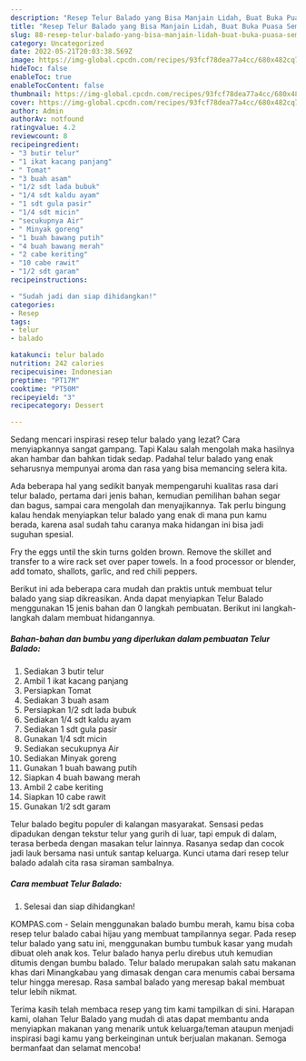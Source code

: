 ```yaml
---
description: "Resep Telur Balado yang Bisa Manjain Lidah, Buat Buka Puasa Sempurna"
title: "Resep Telur Balado yang Bisa Manjain Lidah, Buat Buka Puasa Sempurna"
slug: 88-resep-telur-balado-yang-bisa-manjain-lidah-buat-buka-puasa-sempurna
category: Uncategorized
date: 2022-05-21T20:03:38.569Z
image: https://img-global.cpcdn.com/recipes/93fcf78dea77a4cc/680x482cq70/telur-balado-foto-resep-utama.jpg
hideToc: false
enableToc: true
enableTocContent: false
thumbnail: https://img-global.cpcdn.com/recipes/93fcf78dea77a4cc/680x482cq70/telur-balado-foto-resep-utama.jpg
cover: https://img-global.cpcdn.com/recipes/93fcf78dea77a4cc/680x482cq70/telur-balado-foto-resep-utama.jpg
author: Admin
authorAv: notfound
ratingvalue: 4.2
reviewcount: 8
recipeingredient:
- "3 butir telur"
- "1 ikat kacang panjang"
- " Tomat"
- "3 buah asam"
- "1/2 sdt lada bubuk"
- "1/4 sdt kaldu ayam"
- "1 sdt gula pasir"
- "1/4 sdt micin"
- "secukupnya Air"
- " Minyak goreng"
- "1 buah bawang putih"
- "4 buah bawang merah"
- "2 cabe keriting"
- "10 cabe rawit"
- "1/2 sdt garam"
recipeinstructions:

- "Sudah jadi dan siap dihidangkan!"
categories:
- Resep
tags:
- telur
- balado

katakunci: telur balado 
nutrition: 242 calories
recipecuisine: Indonesian
preptime: "PT17M"
cooktime: "PT50M"
recipeyield: "3"
recipecategory: Dessert

---
```



Sedang mencari inspirasi resep telur balado yang lezat? Cara menyiapkannya sangat gampang. Tapi Kalau salah mengolah maka hasilnya akan hambar dan bahkan tidak sedap. Padahal telur balado yang enak seharusnya mempunyai aroma dan rasa yang bisa memancing selera kita.


Ada beberapa hal yang sedikit banyak mempengaruhi kualitas rasa dari telur balado, pertama dari jenis bahan, kemudian pemilihan bahan segar dan bagus, sampai cara mengolah dan menyajikannya. Tak perlu bingung kalau hendak menyiapkan telur balado yang enak di mana pun kamu berada, karena asal sudah tahu caranya maka hidangan ini bisa jadi suguhan spesial.

Fry the eggs until the skin turns golden brown. Remove the skillet and transfer to a wire rack set over paper towels. In a food processor or blender, add tomato, shallots, garlic, and red chili peppers.


Berikut ini ada beberapa cara mudah dan praktis untuk membuat telur balado yang siap dikreasikan. Anda dapat menyiapkan Telur Balado menggunakan 15 jenis bahan dan 0 langkah pembuatan. Berikut ini langkah-langkah dalam membuat hidangannya.

<!--inarticleads1-->

##### Bahan-bahan dan bumbu yang diperlukan dalam pembuatan Telur Balado:

1. Sediakan 3 butir telur
1. Ambil 1 ikat kacang panjang
1. Persiapkan  Tomat
1. Sediakan 3 buah asam
1. Persiapkan 1/2 sdt lada bubuk
1. Sediakan 1/4 sdt kaldu ayam
1. Sediakan 1 sdt gula pasir
1. Gunakan 1/4 sdt micin
1. Sediakan secukupnya Air
1. Sediakan  Minyak goreng
1. Gunakan 1 buah bawang putih
1. Siapkan 4 buah bawang merah
1. Ambil 2 cabe keriting
1. Siapkan 10 cabe rawit
1. Gunakan 1/2 sdt garam


Telur balado begitu populer di kalangan masyarakat. Sensasi pedas dipadukan dengan tekstur telur yang gurih di luar, tapi empuk di dalam, terasa berbeda dengan masakan telur lainnya. Rasanya sedap dan cocok jadi lauk bersama nasi untuk santap keluarga. Kunci utama dari resep telur balado adalah cita rasa siraman sambalnya. 

<!--inarticleads2-->

##### Cara membuat Telur Balado:


1. Selesai dan siap dihidangkan!

KOMPAS.com - Selain menggunakan balado bumbu merah, kamu bisa coba resep telur balado cabai hijau yang membuat tampilannya segar. Pada resep telur balado yang satu ini, menggunakan bumbu tumbuk kasar yang mudah dibuat oleh anak kos. Telur balado hanya perlu direbus utuh kemudian ditumis dengan bumbu balado. Telur balado merupakan salah satu makanan khas dari Minangkabau yang dimasak dengan cara menumis cabai bersama telur hingga meresap. Rasa sambal balado yang meresap bakal membuat telur lebih nikmat. 

Terima kasih telah membaca resep yang tim kami tampilkan di sini. Harapan kami, olahan Telur Balado yang mudah di atas dapat membantu anda menyiapkan makanan yang menarik untuk keluarga/teman ataupun menjadi inspirasi bagi kamu yang berkeinginan untuk berjualan makanan. Semoga bermanfaat dan selamat mencoba!

